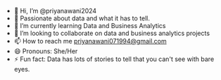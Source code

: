 - 👋 Hi, I’m @priyanawani2024
- 👀 Passionate about data and what it has to tell. 
- 🌱 I’m currently learning Data and Business Analytics 
- 💞️ I’m looking to collaborate on data and business analytics projects
- 📫 How to reach me priyanawani071994@gmail.com
- 😄 Pronouns: She/Her
- ⚡ Fun fact: Data has lots of stories to tell that you can't see with bare eyes. 

<!---
priyanawani2024/priyanawani2024 is a ✨ special ✨ repository because its `README.md` (this file) appears on your GitHub profile.
You can click the Preview link to take a look at your changes.
--->

